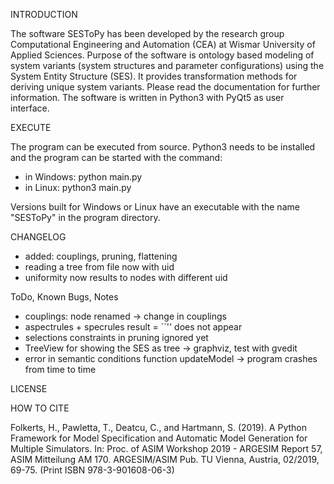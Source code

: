 INTRODUCTION

The software SESToPy has been developed by the research group Computational
Engineering and Automation (CEA) at Wismar University of Applied Sciences.
Purpose of the software is ontology based modeling of system variants
(system structures and parameter configurations) using the
System Entity Structure (SES). It provides transformation methods for
deriving unique system variants.
Please read the documentation for further information.
The software is written in Python3 with PyQt5 as user interface.

EXECUTE

The program can be executed from source. Python3 needs to be installed and the
program can be started with the command:
- in Windows: python main.py
- in Linux: python3 main.py

Versions built for Windows or Linux have an executable with the name "SESToPy"
in the program directory.

CHANGELOG
- added: couplings, pruning, flattening
- reading a tree from file now with uid
- uniformity now results to nodes with different uid

ToDo, Known Bugs, Notes
- couplings: node renamed -> change in couplings
- aspectrules + specrules result = ``'' does not appear
- selections constraints in pruning ignored yet
- TreeView for showing the SES as tree -> graphviz, test with gvedit
- error in semantic conditions function updateModel -> program crashes from time to time

LICENSE


HOW TO CITE

Folkerts, H., Pawletta, T., Deatcu, C., and Hartmann, S. (2019). A Python Framework for
Model Specification and Automatic Model Generation for Multiple Simulators. In: Proc. of
ASIM Workshop 2019 - ARGESIM Report 57, ASIM Mitteilung AM 170. ARGESIM/ASIM Pub.
TU Vienna, Austria, 02/2019, 69-75. (Print ISBN 978-3-901608-06-3)